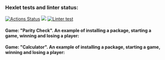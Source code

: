 ### Hexlet tests and linter status:
[![Actions Status](https://github.com/Dudewanted/python-project-lvl1/workflows/hexlet-check/badge.svg)](https://github.com/Dudewanted/python-project-lvl1/actions)
<a href="https://codeclimate.com/github/codeclimate/codeclimate/maintainability"><img src="https://api.codeclimate.com/v1/badges/a99a88d28ad37a79dbf6/maintainability" /></a>
[![Linter test](https://github.com/Dudewanted/python-project-lvl1/actions/workflows/github-linter.yml/badge.svg?branch=main&event=push)](https://github.com/Dudewanted/python-project-lvl1/actions/workflows/github-linter.yml)

#### Game: "Parity Check". An example of installing a package, starting a game, winning and losing a player:
<script id="asciicast-mALlpBmKXfHK3Q3LeNZmUAzgq" src="https://asciinema.org/a/mALlpBmKXfHK3Q3LeNZmUAzgq.js" async></script>

#### Game: "Calculator". An example of installing a package, starting a game, winning and losing a player:
<script id="asciicast-488790" src="https://asciinema.org/a/488790.js" async></script>